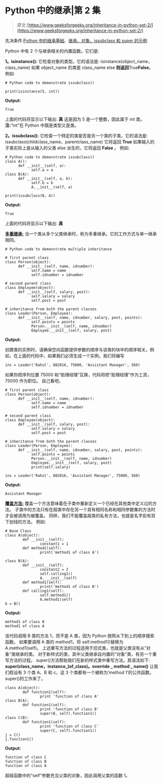 # Python 中的继承|第 2 集

> 原文:[https://www.geeksforgeeks.org/inheritance-in-python-set-2/](https://www.geeksforgeeks.org/inheritance-in-python-set-2/)

先决条件:[Python 中的继承基础](https://www.geeksforgeeks.org/inheritance-in-python/)、[继承、对象、issubclass 和 super 的示例](https://www.geeksforgeeks.org/oop-in-python-set-3-inheritance-examples-of-object-issubclass-and-super/)

Python 中有 2 个与继承相关的内置函数。它们是:

**1。isinstance():** 它检查对象的类型。它的语法是:
isinstance(object_name，class_name)
如果 object_name 的类是 class_name else **则返回**True**False**。
例如:

```
# Python code to demonstrate issubclass()

print(isinstance(5, int))
```

**Output:**

```
True

```

上面的代码将显示以下输出:
**真**
这是因为 5 是一个整数，因此属于 int 类。
**注:**“int”在 Python 中既是类型又是类。

**2。issubclass():** 它检查一个特定的类是否是另一个类的子类。它的语法是:
issubclass(childclass_name，parentclass_name)
它将返回 **True** 如果输入的子类实际上是从输入的父类 else 派生的，它将返回 **False** 。
例如:

```
# Python code to demonstrate issubclass()
class A():
      def __init__(self, a):
            self.a = a
class B(A):
      def __init__(self, a, b):
            self.b = b
            A.__init__(self, a)

print(issubclass(B, A))
```

**Output:**

```
True

```

上面的代码将显示以下输出:
**真**

**<u>多重继承:</u>**
当一个类从多个父类继承时，称为多重继承。它的工作方式与单一继承相同。

```
# Python code to demonstrate multiple inheritance

# first parent class
class Person(object):                  
      def __init__(self, name, idnumber):
            self.name = name
            self.idnumber = idnumber

# second parent class      
class Employee(object):                
      def __init__(self, salary, post):
            self.salary = salary
            self.post = post

# inheritance from both the parent classes      
class Leader(Person, Employee):        
      def __init__(self, name, idnumber, salary, post, points):
            self.points = points
            Person.__init__(self, name, idnumber)
            Employee.__init__(self, salary, post)   
```

**Output:**

创建类的实例时，请确保您向函数提供参数的顺序与该类的块中的顺序相关。例如，在上面的代码中，如果我们必须生成一个实例，我们将编写

```
ins = Leader('Rahul', 882016, 75000, 'Assistant Manager', 560)
```

如果你把序列位置 75000 和“助理经理”互换，代码将把“助理经理”作为工资，75000 作为职位。
自己看吧。

```
# first parent class
class Person(object):                 
      def __init__(self, name, idnumber):
            self.name = name
            self.idnumber = idnumber

# second parent class      
class Employee(object):                
      def __init__(self, salary, post):
            self.salary = salary
            self.post = post

# inheritance from both the parent classes      
class Leader(Person, Employee):        
      def __init__(self, name, idnumber, salary, post, points):
            self.points = points
            Person.__init__(self, name, idnumber)
            Employee.__init__(self, salary, post)
            print(self.salary)

ins = Leader('Rahul', 882016, 'Assistant Manager', 75000, 560)
```

**Output:**

```
Assistant Manager

```

**<u>覆盖方法:</u>**
覆盖一个方法意味着在子类中重新定义一个已经在其他类中定义过的方法。
子类中的方法只有在超类中存在另一个具有相同名称和相同参数集的方法时才会被调用为被覆盖。
同样，我们不能覆盖超类的私有方法，也就是名字前有双下划线的方法。
例如:

```
# Base Class
class A(object):                
        def __init__(self):
                constant1 = 1
        def method1(self):
                print('method1 of class A')

class B(A):
        def __init__(self):
                constant2 = 2
                self.calling1()
                A. __init__(self)
        def method1(self):
                print('method1 of class B')
        def calling1(self):
                self.method1()
                A.method1(self)
b = B()
```

**Output:**

```
method1 of class B
method1 of class A

```

该代码调用 B 类的方法 1，而不是 A 类，因为 Python 按照从下到上的顺序搜索函数。
如果要调用 A 类的 method1，将 self.method1()替换为 A.method1(self)。
上述重写方法的过程适用于旧式类，也就是父类没有从“对象”类继承的类。
对于新样式的类，其中父类继承自内置的“对象”类，有另一个重写方法的过程。
super()方法帮助我们在新的样式类中重写方法。其语法如下:
**super(class_name，instance_)of_class)。override _ method _ name()**
让我们假设有 3 个类 A、B 和 c，这 3 个类都有一个被称为‘method 1’的公共函数。super()的工作来了。

```
class A(object):
        def function1(self):
                print 'function of class A'
class B(A):
        def function1(self):
                print 'function of class B'
                super(B, self).function1()
class C(B):
        def function1(self):
                print 'function of class C'
                super(C, self).function1()
j = C()
j.function1()
```

**Output:**

```
function of class C
function of class B
function of class A

```

超级函数中的“self”参数充当父类的对象，因此调用父类的函数 1。